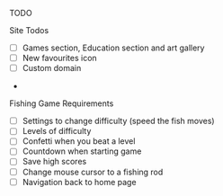 TODO

Site Todos
- [ ] Games section, Education section and art gallery
- [ ] New favourites icon
- [ ] Custom domain
- 
Fishing Game Requirements
- [ ] Settings to change difficulty (speed the fish moves)
- [ ] Levels of difficulty
- [ ] Confetti when you beat a level
- [ ] Countdown when starting game
- [ ] Save high scores
- [ ] Change mouse cursor to a fishing rod
- [ ] Navigation back to home page
